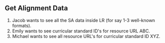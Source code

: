 ## Get Alignment Data

1. Jacob wants to see all the SA data inside LR (for say 1-3 well-known formats).
1. Emily wants to see curricular standard ID's for resource URL ABC.
1. Michael wants to see all resource URL's for curricular standard ID XYZ.

